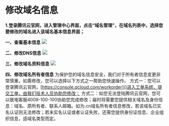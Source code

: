 # 修改域名信息
**1.登录腾讯云官网，进入管理中心界面，点击“域名管理”，在域名列表中，选择您要修改的域名进入该域名基本信息界面；**

**一、查看基本信息**
![](https://mccdn.qcloud.com/static/img/f9b77da84bc3b2e61c129898593dc811/1.png)

**二、修改DNS信息**
![](https://mccdn.qcloud.com/static/img/8138ecfd0bf914f8ea21e51bace8c06d/2.png)

**三、修改域名资料信息**
![](https://mccdn.qcloud.com/static/img/4dcf995e2054d0c680f2aa058cdceea3/3.png)

**四、修改域名所有者信息**
   为保护您的域名信息安全，我们对于所有者信息变更非常慎重，如需修改，您可以选择以下方式之一帮助您快速操作。
方式一：您可以登录腾讯云官网，[https://console.qcloud.com/workorder]()进入工单系统，提交工单，由我们技术人员协助您修改；
方式二：如您无法登陆腾讯云官网，您可以致电客服4009-100-100协助您完成修改；届时将需要您提供相关域名及身份信息：域名、原所有者、联系人邮箱。如为.cn域名所有者信息修改，若该域名已实名认证则无法修改；若未实名认证或者认证失败，还需您提供身份证信息、企业组织信息，适域名类型而定。